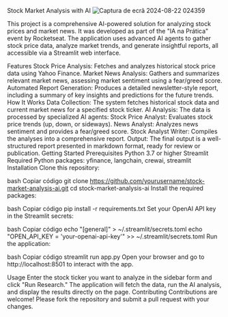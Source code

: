 Stock Market Analysis with AI
![Captura de ecrã 2024-08-22 024359](https://github.com/user-attachments/assets/0f018b32-c438-4239-b2b9-52cb7ceaf3c2)

This project is a comprehensive AI-powered solution for analyzing stock prices and market news. It was developed as part of the "IA na Prática" event by Rocketseat. The application uses advanced AI agents to gather stock price data, analyze market trends, and generate insightful reports, all accessible via a Streamlit web interface.

Features
Stock Price Analysis: Fetches and analyzes historical stock price data using Yahoo Finance.
Market News Analysis: Gathers and summarizes relevant market news, assessing market sentiment using a fear/greed score.
Automated Report Generation: Produces a detailed newsletter-style report, including a summary of key insights and predictions for the future trends.
How It Works
Data Collection: The system fetches historical stock data and current market news for a specified stock ticker.
AI Analysis: The data is processed by specialized AI agents:
Stock Price Analyst: Evaluates stock price trends (up, down, or sideways).
News Analyst: Analyzes news sentiment and provides a fear/greed score.
Stock Analyst Writer: Compiles the analyses into a comprehensive report.
Output: The final output is a well-structured report presented in markdown format, ready for review or publication.
Getting Started
Prerequisites
Python 3.7 or higher
Streamlit
Required Python packages: yfinance, langchain, crewai, streamlit
Installation
Clone this repository:

bash
Copiar código
git clone https://github.com/yourusername/stock-market-analysis-ai.git
cd stock-market-analysis-ai
Install the required packages:

bash
Copiar código
pip install -r requirements.txt
Set your OpenAI API key in the Streamlit secrets:

bash
Copiar código
echo "[general]" > ~/.streamlit/secrets.toml
echo "OPEN_API_KEY = 'your-openai-api-key'" >> ~/.streamlit/secrets.toml
Run the application:

bash
Copiar código
streamlit run app.py
Open your browser and go to http://localhost:8501 to interact with the app.

Usage
Enter the stock ticker you want to analyze in the sidebar form and click "Run Research."
The application will fetch the data, run the AI analysis, and display the results directly on the page.
Contributing
Contributions are welcome! Please fork the repository and submit a pull request with your changes.

